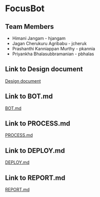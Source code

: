 # FocusBot

## Team Members

* Himani Jangam - hjangam
* Jagan Cherukuru Agribabu - jcheruk
* Prashanthi Kanniappan Murthy - pkannia
* Priyankha Bhalasubbramanian - pbhalas

## Link to Design document
[Design document](DESIGN.md)

## Link to BOT.md
[BOT.md](Milestone-1/BOT.md)

## Link to PROCESS.md
[PROCESS.md](Milestone-2/PROCESS.md)

## Link to DEPLOY.md
[DEPLOY.md](DEPLOY.md)

## Link to REPORT.md
[REPORT.md](REPORT.md)
